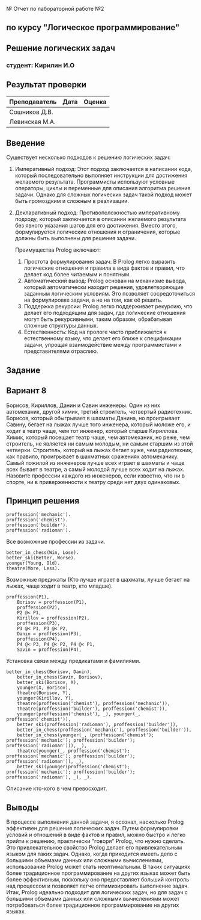 № Отчет по лабораторной работе №2
## по курсу "Логическое программирование"

## Решение логических задач

### студент: Кирилин И.О

## Результат проверки

| Преподаватель     | Дата         |  Оценка       |
|-------------------|--------------|---------------|
| Сошников Д.В. |              |               |
| Левинская М.А.|              |               |


## Введение
Существует несколько подходов к решению логических задач:
1) Императивный подход: Этот подход заключается в написании кода, который последовательно выполняет инструкции для достижения желаемого результата. Программисты используют условные операторы, циклы и переменные для описания алгоритма решения задачи. Однако для сложных логических задач такой подход может быть громоздким и сложным в реализации.
2) Декларативный подход: Противоположностью императивному подходу, который заключается в описании желаемого результата без явного указания шагов для его достижения. Вместо этого, формулируется логические отношения и ограничения, которые должны быть выполнены для решения задачи.

    Преимущества Prolog включают:
    1) Простота формулирования задач: В Prolog легко выразить логические отношения и правила в виде фактов и правил, что делает код более читаемым и понятным.
    2) Автоматический вывод: Prolog основан на механизме вывода, который автоматически находит решения, удовлетворяющие заданным логическим условиям. Это    позволяет сосредоточиться на формулировке задачи, а не на том, как её решить.
    3) Поддержка рекурсии: Prolog легко поддерживает рекурсию, что делает его подходящим для задач, где логические отношения могут быть рекурсивными, таким образом, обрабатывая сложные структуры данных.
    4) Естественность: Код на прологе часто приближается к естественному языку, что делает его ближе к спецификации задачи, упрощая взаимодействие между программистами и представителями отраслию.
## Задание
## Вариант 8
Борисов, Кириллов, Данин и Савин  инженеры. Один из них  автомеханик, другой  химик, третий  строитель, четвертый  радиотехник. Борисов, который обыгрывает в шахматы Данина, но проигрывает Савину, бегает на лыжах лучше того инженера, который моложе его, и ходит в театр чаще, чем тот инженер, который старше Кириллова. Химик, который посещает театр чаще, чем автомеханик, но реже, чем строитель, не является ни самым молодым, ни самым старшим из этой четверки. Строитель, который на лыжах бегает хуже, чем радиотехник, как правило, проигрывает в шахматных сражениях автомеханику. Самый пожилой из инженеров лучше всех играет в шахматы и чаще всех бывает в театре, а самый молодой лучше всех ходит на лыжах. Назовите профессии каждого из инженеров, если известно, что ни в спорте, ни в приверженности к театру среди нет двух одинаковых.
## Принцип решения
```
proffession('mechanic').
proffession('chemist').
proffession('builder').
proffession('radioman').
```
Все возможные профессии из задачи.

```
better_in_chess(Win, Lose).
better_ski(Better, Worse).
younger(Young, Old).
theatre(More, Less).
```
Возможные предикаты (Кто лучше играет в шахматы, лучше бегает на лыжах, чаще ходит в театр, кто младше).
```
proffession(P1),
    Borisov = proffession(P1),
    proffession(P2),
    P2 @< P1,
    Kirillov = proffession(P2),
    proffession(P3),
    P3 @< P1, P3 @< P2,
    Danin = proffession(P3),
    proffession(P4),
    P4 @< P3, P4 @< P2, P4 @< P1,    
    Savin = proffession(P4),
```
Установка связи между предикатами и фамилиями.
```
better_in_chess(Borisov, Danin),
    better_in_chess(Savin, Borisov),
    better_ski(Borisov, X),
    younger(X, Borisov),
    theatre(Borisov, Y),
    younger(Kirillov, Y),
    theatre(proffession('chemist'), proffession('mechanic')),
    theatre(proffession('builder'), proffession('chemist')),
    younger(proffession('chemist'), _), younger(_, proffession('chemist')),
    better_ski(proffession('radioman'), proffession('builder')),
    better_in_chess(proffession('mechanic'), proffession('builder')),
    better_in_chess(younger(_, (proffession('chemist'); proffession('mechanic'); proffession('builder'); proffession('radioman'))), _),
    theatre(younger(_, proffession('chemist'); proffession('mechanic'); proffession('builder'); proffession('radioman')), _),
    better_ski(younger(proffession('chemist'); proffession('mechanic'); proffession('builder'); proffession('radioman'), _), _).
```
Описание кто-кого в чем превосходит.
## Выводы
В процессе выполнения данной задачи, я осознал, насколько Prolog эффективен для решения логических задач. Путем формулировки условий и отношений в виде фактов и правил, можно быстро и легко прийти к решению, практически "говоря" Prolog, что нужно сделать. Это привлекательное свойство Prolog делает его привлекательным языком для таких задач.
Однако, когда приходится имееть дело с большими объемами данных или сложными вычислениями, использование Prolog может стать неоптимальным. В таких ситуациях более традиционное программирование на других языках может быть более эффективным, поскольку оно предоставляет больший контроль над процессом и позволяет легче оптимизировать выполнение задач.
Итак, Prolog идеально подходит для логических задач, но для задач с большими объемами данных или сложными вычислениями может потребоваться более традиционное программирование на других языках.